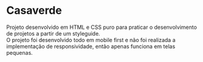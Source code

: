 # Casaverde

Projeto desenvolvido em HTML e CSS puro para praticar o desenvolvimento de projetos a partir de um styleguide. \
O projeto foi desenvolvido todo em mobile first e não foi realizada a implementação de responsividade, então apenas funciona em telas pequenas.
